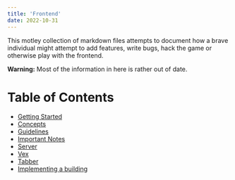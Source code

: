 ```yaml
---
title: 'Frontend'
date: 2022-10-31
---
```


This motley collection of markdown files attempts to document how a brave individual might attempt to add features, write bugs, hack the game or otherwise play with the frontend.

**Warning:** Most of the information in here is rather out of date.

# Table of Contents

- [Getting Started](/developer/frontend/getting-started)
- [Concepts](/developer/frontend/concepts)
- [Guidelines](/developer/frontend/guidelines)
- [Important Notes](/developer/frontend/important-notes)
- [Server](/developer/frontend/server)
- [Vex](/developer/frontend/vex)
- [Tabber](/developer/frontend/tabber)
- [Implementing a building](/developer/frontend/implementing-a-building)
